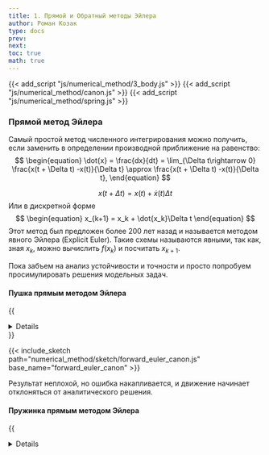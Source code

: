 ```yaml
---
title: 1. Прямой и Обратный методы Эйлера
author: Роман Козак
type: docs
prev: 
next: 
toc: true
math: true
---
```

{{< add_script "js/numerical_method/3_body.js" >}}
{{< add_script "js/numerical_method/canon.js" >}}
{{< add_script "js/numerical_method/spring.js" >}}


### Прямой метод Эйлера

Самый простой метод численного интегрирования можно получить, если заменить в определении производной приближение на равенство:
$$
\begin{equation}
\dot{x} = \frac{dx}{dt} = \lim_{\Delta t\rightarrow 0} \frac{x(t + \Delta t) -x(t)}{\Delta t} \approx \frac{x(t + \Delta t) -x(t)}{\Delta t},
\end{equation}
$$

$$
\begin{equation}
x(t + \Delta t) = x(t) + \dot{x}(t)\Delta t
\end{equation}
$$
Или в дискретной форме
$$
\begin{equation}
x_{k+1} = x_k + \dot{x_k}\Delta t
\end{equation}
$$
Этот метод был предложен более 200 лет назад и называется методом явного Эйлера (Explicit Euler). Такие схемы называются явными, так как, зная $x_k$, можно вычислить $f(x_k)$ и посчитать $x_{k+1}$.

Пока забъем на анализ устойчивости и точности и просто попробуем просимулировать решения модельных задач.


#### Пушка прямым методом Эйлера

{{<details title="Решение стрельбы прямым Эйлером" closed="true">}}
$$
\dot{z} = A \cdot z + G
$$

Подставляя это в метод прямого Эйлера получим
$$
\begin{equation*}
\begin{split}
&z_{k+1} = z_k + A\cdot z_k\cdot\Delta t + G\cdot\Delta t = \\\
&= (I + A\cdot\Delta t)\cdot z_k + G\cdot\Delta t = F\cdot z_k + G\cdot\Delta t \\\
&z_{k+1} = F\cdot z_k + G\cdot\Delta t
\end{split}
\end{equation*}
$$

{{</details>}}

{{< include_sketch path="numerical_method/sketch/forward_euler_canon.js" base_name="forward_euler_canon" >}}

Результат неплохой, но ошибка накапливается, и движение начинает отклоняться от аналитического решения.


#### Пружинка прямым методом Эйлера

{{<details title="Решение пружинки прямым Эйлером" closed="true" >}}
$$
\dot{z} = A \cdot z
$$

Подставляя это в метод прямого Эйлера получим
$$
\begin{equation*}
\begin{split}
&z_{k+1} = z_k + A\cdot z_k\cdot\Delta t = (I + A\cdot\Delta t)\cdot z_k = F\cdot z_k\qquad \\\
&z_{k+1} = F\cdot z_k
\end{split}
\end{equation*}
$$

{{< /details >}}

{{< include_sketch path="numerical_method/sketch/forward_euler_spring.js" base_name="forward_euler_spring" >}}

Здесь уже видно возрастание энергии, что не является желательным. Уменьшение шага по времени лишь частично решает проблему — энергия все равно будет расти, но медленнее.

Теперь давайте сделаем анализ устойчивости и точности метода Эйлера.

#### Анализ устойчивости

{{<details title="Формальности" closed="true" >}}
Идея такая
$$
\begin{equation*}
\begin{split}
&x_{1} = F \cdot x_0 \\\
&x_{2} = F \cdot x_1 = F^2 \cdot x_0 \\\
&\ldots \\\
&x_{k} = F^k \cdot x_0
\end{split}
\end{equation*}
$$

Мы просто возводим матрицу в степень и умножаем на начальное состояние. Если свести задачу к одномерной, то получим:
$$
x_{k+1} = \lambda x_k
$$

Для устойчивости решения необходимо:

$$
|\lambda| < 1
$$
{{< /details >}}

Для устойчивости многомерной системы необходимо, чтобы все собственные значения матрицы 
$F$ были меньше 1 по модулю. Для метода Эйлера зона устойчивости выглядит так:
{{< image path="images/numerical_method/stable_zone_forward.excalidraw.png" >}}

Самое забавное в этом методе, что вот такая недемпфировання пружинка безусловно неустойчива.
Те можно уменьшать шаг по времени сколько угодно, но она все равно будет накачиваться энергией и улетать в космос.

{{%details title="Почему в прямом методе Эйлера энергия растет" closed="true" %}}

Рассмотрим уравнение гармонического осциллятора, описывающее движение пружины:

$$
\ddot{x} = -\frac{k}{m}x
$$

Перепишем его в виде системы уравнений первого порядка:

$$
\begin{equation*}
\begin{split}
&\dot{x} = v \\\
&\dot{v} = -\frac{k}{m}x
\end{split}
\end{equation*}
$$

Используя метод прямого Эйлера, получаем следующую дискретную форму:

$$
\begin{equation*}
\begin{split}
&x_{k+1} = x_k + v_k \Delta t \\\
&v_{k+1} = v_k - \frac{k}{m}x_k \Delta t
\end{split}
\end{equation*}
$$

Теперь определим полную энергию системы, состоящую из кинетической и потенциальной энергии:

$$
E = T + U = \frac{1}{2}mv^2 + \frac{1}{2}kx^2
$$

Подставим выражения для \(x_{k+1}\) и \(v_{k+1}\) и посмотрим, как изменяется энергия:

$$
E_{k+1} = \frac{1}{2}mv_{k+1}^2 + \frac{1}{2}kx_{k+1}^2
$$

Рассчитаем энергию на шаге \(k+1\):

$$
E_{k+1} = \frac{1}{2}m\left(v_k - \frac{k}{m}x_k \Delta t\right)^2 + \frac{1}{2}k\left(x_k + v_k \Delta t\right)^2
$$

Раскроем скобки и упростим:

$$
E_{k+1} = \frac{1}{2}m \left( v_k^2 - 2\frac{k}{m}v_k x_k \Delta t + \frac{k^2}{m^2}x_k^2 \Delta t^2 \right) + \frac{1}{2}k \left( x_k^2 + 2x_k v_k \Delta t + v_k^2 \Delta t^2 \right)
$$

Соберем все слагаемые:

$$
E_{k+1} = \frac{1}{2}mv_k^2 - \frac{k}{m}mv_k x_k \Delta t + \frac{1}{2}k x_k^2 + \frac{1}{2}k v_k^2 \Delta t^2 + \frac{k}{2}x_k v_k \Delta t + \frac{k}{2}v_k^2 \Delta t^2
$$

Сгруппируем похожие слагаемые:

$$
E_{k+1} = \frac{1}{2}mv_k^2 + \frac{1}{2}k x_k^2 + \left( \frac{1}{2}k v_k^2 \Delta t^2 + \frac{1}{2}k x_k v_k \Delta t - \frac{k}{m}mv_k x_k \Delta t \right)
$$

Мы видим, что при малых \(\Delta t\) дополнительные слагаемые не компенсируют начальную энергию, и общий вклад в энергию будет положительным, что приводит к ее возрастанию на каждом шаге:

$$
\Delta E = E_{k+1} - E_k = \left( \frac{1}{2}k v_k^2 \Delta t^2 + \frac{1}{2}k x_k v_k \Delta t - \frac{k}{m}mv_k x_k \Delta t \right) > 0
$$

Таким образом, метод прямого Эйлера приводит к накоплению энергии в системе, что делает его неустойчивым для задач, требующих сохранения энергии, таких как симуляция гармонических осцилляторов.


{{% /details %}}

#### Анализ точности
Локальная ошибка метода Эйлера – это ошибка, возникающая на каждом шаге интегрирования.

Глобальная ошибка – это накопленная ошибка после $(N)$ шагов интегрирования.

{{<details title="Ошибка метода Эйлера" closed="true" >}}

 
Рассмотрим функцию \(x(t)\) и её разложение в ряд Тейлора:

$$
x(t + \Delta t) = x(t) + \dot{x}(t)\Delta t + \frac{\ddot{x}(t)\Delta t^2}{2} + O(\Delta t^3)
$$

Метод прямого Эйлера аппроксимирует это разложение следующим образом:

$$
x_{k+1} = x_k + \dot{x}_k \Delta t
$$

Локальная ошибка на каждом шаге определяется как разница между точным решением и аппроксимацией методом Эйлера:

$$
e_{\text{local}} = x(t + \Delta t) - x_{k+1}
$$

Подставим аппроксимацию и разложение в ряд Тейлора:

$$
e_{\text{local}} = \left(x(t) + \dot{x}(t)\Delta t + \frac{\ddot{x}(t)\Delta t^2}{2} + O(\Delta t^3)\right) - \left(x(t) + \dot{x}(t)\Delta t\right)
$$

Упростим выражение:

$$
e_{\text{local}} = \frac{\ddot{x}(t)\Delta t^2}{2} + O(\Delta t^3)
$$

Таким образом, локальная ошибка метода прямого Эйлера пропорциональна квадрату шага по времени:

$$
e_{\text{local}} = O(\Delta t^2)
$$


Глобальная ошибка. Пусть $(T)$ – общее время интегрирования, тогда $(N = \frac{T}{\Delta t}\)$. Глобальная ошибка определяется как сумма локальных ошибок на каждом шаге:

$$
e_{\text{global}} = \sum_{k=0}^{N-1} e_{\text{local}, k}
$$

Поскольку локальная ошибка на каждом шаге пропорциональна $(\Delta t^2)$, глобальная ошибка пропорциональна числу шагов умноженному на локальную ошибку:

$$
e_{\text{global}} = N \cdot O(\Delta t^2) = \frac{T}{\Delta t} \cdot O(\Delta t^2) = O(T \Delta t)
$$

Таким образом, глобальная ошибка метода прямого Эйлера пропорциональна шагу по времени:

$$
e_{\text{global}} = O(\Delta t)
$$

- Локальная ошибка метода прямого Эйлера пропорциональна квадрату шага по времени: $O(\Delta t^2)$.
- Глобальная ошибка метода прямого Эйлера пропорциональна шагу по времени: $O(\Delta t)$.

{{< /details >}}

Получается что локальная ошибка метода Эйлера пропорциональна квадрату шага по времени.
Глобальная ошибка же пропорциональна числу шагов по времени умноженному на локальную ошибку.

{{< image path="images/numerical_method/accuracy_forward.excalidraw.png" >}}


#### Анализ энергии


#### Использование в движках

Этот метод используется только на начальном этапе разработки движках.
Вот, например, ребята предлагают поменять [интегратор в годоте](https://github.com/godotengine/godot-proposals/discussions/6610).
Базовое правило -- если можно не использовать этот метод -- не используйте. Он простой как пробка, но супер неустойчивый и неточный.
Да и какой в нем смысл, если он даже не может проинтегрировать простейшую пружинку.

### Обратный метод Эйлера

Для прямого Эйлера мы взяли определение производной справа. Теперь попробуем взять его слева.
$$
\begin{equation}
\dot{x} = \frac{dx}{dt} = \lim_{\Delta t\rightarrow 0} \frac{x(t) -x(t - \Delta t)}{\Delta t} \approx \frac{x(t) -x(t - \Delta t)}{\Delta t},
\end{equation}
$$

$$
\begin{equation}
    x(t - \Delta t) = x(t) - \dot{x}(t)\Delta t
\end{equation}
$$
Или в дискретной форме
$$
\begin{equation}
    x_{k-1} = x_k - \dot{x_k}\Delta t
\end{equation}
$$

Такие схемы называются неявными, т.к. зная $x_k$, нужно решить уравнение $f(x_{k-1}) = \dot{x_k}$ для нахождения $x_{k-1}$.
Выглядит достаточно сложно, и такое просто не решить. В чистом виде такую схему никто не использует.
Тк уравнение системы редко получаются линейными. Но мы сейчас анализируем линейную систему,
поэтому можем попробовать просимулировать наши модельные задачи

{{<details title="Формальности" closed="true" >}}
Решение задачи стрельбы из пушки с помощью обратного Эйлера
$$
\dot{z} = A \cdot z + G
$$
Подставляя это в метод обратного Эйлера получим
$$
\begin{equation*}
\begin{split}
z_{k-1} = z_k - A\cdot z_k\cdot\Delta t - G\cdot\Delta t = \\\
= (I - A\cdot\Delta t)\cdot z_k - G\cdot\Delta t \\\
z_{k-1} = F\cdot z_k - G\cdot\Delta t
\end{split}
\end{equation*}
$$

И выражая из последнего уравнения $z_k$ получим
$$
z_{k} = F^{-1}\cdot(z_{k-1} + G\cdot\Delta t)
$$
{{< /details >}}

{{< include_sketch path="numerical_method/sketch/backward_euler_canon.js" base_name="backward_euler_canon" >}}
Ситуация с энергией в обратном Эйлере обратная. Она убывает. И на баллистической кривой это нормально.

{{< include_sketch path="numerical_method/sketch/backward_euler_spring.js" base_name="backward_euler_spring" >}}
А вот здесь получается демпфированная пружинка. Из плюсов такой численной схемы. Пружинка безусловно устойчива. Но энергия будет постоянно уходить.

{{<details title="Почему в обратном методе Эйлера энергия убывает" closed="true">}}
### Обратный метод Эйлера и убывание энергии

Рассмотрим уравнение гармонического осциллятора, описывающее движение пружины:

$$
\ddot{x} = -\frac{k}{m}x
$$

Перепишем его в виде системы уравнений первого порядка:

$$
\begin{equation*}
\begin{split}
\dot{x} = v \\
\dot{v} = -\frac{k}{m}x
\end{equation*}
\end{split}
$$

Используя метод обратного Эйлера, получаем следующую дискретную форму:

$$
\begin{equation*}
\begin{split}
x_{k+1} = x_k + v_{k+1} \Delta t \\
v_{k+1} = v_k - \frac{k}{m}x_{k+1} \Delta t
\end{equation*}
\end{split}
$$

Подставим \(x_{k+1}\) во второе уравнение:

$$
v_{k+1} = v_k - \frac{k}{m}(x_k + v_{k+1} \Delta t) \Delta t
$$

Решим относительно \(v_{k+1}\):

$$
v_{k+1} = \frac{v_k - \frac{k}{m} x_k \Delta t}{1 + \frac{k}{m} \Delta t^2}
$$

Подставим это в первое уравнение для \(x_{k+1}\):

$$
x_{k+1} = x_k + \frac{v_k - \frac{k}{m} x_k \Delta t}{1 + \frac{k}{m} \Delta t^2} \Delta t
$$

Теперь определим полную энергию системы, состоящую из кинетической и потенциальной энергии:

$$
E = \frac{1}{2}mv^2 + \frac{1}{2}kx^2
$$

Подставим выражения для \(x_{k+1}\) и \(v_{k+1}\) и посмотрим, как изменяется энергия:

$$
E_{k+1} = \frac{1}{2}m v_{k+1}^2 + \frac{1}{2}k x_{k+1}^2
$$

Рассчитаем энергию на шаге \(k+1\):

$$
E_{k+1} = \frac{1}{2}m \left( \frac{v_k - \frac{k}{m} x_k \Delta t}{1 + \frac{k}{m} \Delta t^2} \right)^2 + \frac{1}{2}k \left( x_k + \frac{v_k - \frac{k}{m} x_k \Delta t}{1 + \frac{k}{m} \Delta t^2} \Delta t \right)^2
$$

Упростим выражение:

$$
E_{k+1} = \frac{1}{2}m \left( \frac{v_k - \frac{k}{m} x_k \Delta t}{1 + \frac{k}{m} \Delta t^2} \right)^2 + \frac{1}{2}k \left( x_k + \frac{v_k \Delta t - \frac{k}{m} x_k \Delta t^2}{1 + \frac{k}{m} \Delta t^2} \right)^2
$$

Заметим, что \( \frac{1}{1 + \frac{k}{m} \Delta t^2} \) является коэффициентом, который уменьшает значения \(v_{k+1}\) и \(x_{k+1}\), что приводит к убыванию энергии:

$$
E_{k+1} < E_k
$$

Таким образом, метод обратного Эйлера приводит к убыванию энергии в системе, что делает его устойчивым для задач, требующих сохранения или уменьшения энергии, таких как симуляция гармонических осцилляторов.
{{< /details >}}

Метод обратного Эйлера, несмотря на свою сложность, лучше подходит для долгосрочных симуляций консервативных систем, поскольку приводит к убыванию энергии и, как следствие, к стабильному поведению системы.

#### Устойчивость

Да и вообще у неявного Эйлера очень большая зона устойчивости.

\input{pics/stable*zone_bwd.tex}
Для неявного метода, переходя к собственным векторам, получим
$$
\begin{equation}
y_{k+1} = (1 - \Delta t \cdot \lambda)^{-1}\cdot y_k
\end{equation}
$$
Для устойчивости решения необходимо
$$
\begin{equation}
|(1 - \Delta t \cdot \lambda)^{-1}| < 1 \Leftrightarrow |1 - \Delta t \cdot \lambda| > 1
\end{equation}
$$

Сразу можно заметить, что зона устойчивости для неявного метода больше

{{< image path="images/numerical_method/stable_zone_backward.excalidraw.png" >}}

Подставляя на место $\dot{z}$ обсужденное выше приближенное значение, получим следующие равенствo для неявной$(2)$ схем:
$$
\begin{equation}
z_{k+1} = (I - A\cdot\Delta t)^{-1}\cdot z_k = B\cdot z_k\qquad (2)
\end{equation}
$$
По индукции, получим
$$
\begin{equation}
z_k = B^k\cdot z_0\qquad (2)
\end{equation}
$$

#### Точность

У обратного Эйлера точно такая же точность как и у прямого. локальная ошибка на каждом шаге пропорциональна квадрату шага по времени $\Delta t^2$, а глобальная ошибка пропорциональна $\Delta t$.

#### Использование в движках

Неявный метод очень сложно реализовать. 
Для симуляции простой пружинки, нам пришлось обратить матрицу, 
но если у нас более сложная система с ограничениями уравнение неявной схемы станет нелинейной. 
Поэтому их модифицируют дальше и например в [XPBD](https://blog.mmacklin.com/publications/2016-07-21-XPBD.pdf), 
делают разложение по Тейлору до первого порядка. Такой метод используется в PhysX.

Или например в [Projective Dynamics](), используют упрощение оптимизационной задачи для решения уравнения.

### Summary

С большой вероятностью вы не будете использовать эти методы. Слишком они простые и неустойчивые.
Если вам нужно интегрировать уравнения движения с силами и другими сложными взаимодействиями, используйте методы из следующих глав. Умные люди придумали схемы получше)
